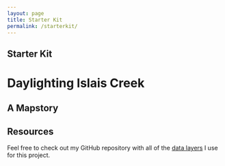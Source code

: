 ```yaml
---
layout: page
title: Starter Kit
permalink: /starterkit/
---
```


## Starter Kit
# Daylighting Islais Creek
## A Mapstory

## Resources

Feel free to check out my GitHub repository with all of the [data layers](https://github.com/sburtner/critical_infrastructure) I use for this project.
